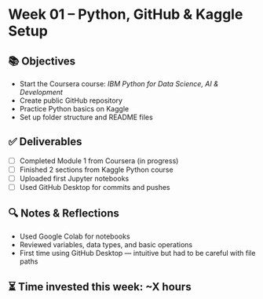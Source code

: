 # Week 01 – Python, GitHub & Kaggle Setup

## 📚 Objectives
- Start the Coursera course: *IBM Python for Data Science, AI & Development*
- Create public GitHub repository
- Practice Python basics on Kaggle
- Set up folder structure and README files

## ✅ Deliverables
- [ ] Completed Module 1 from Coursera (in progress)
- [ ] Finished 2 sections from Kaggle Python course
- [ ] Uploaded first Jupyter notebooks
- [ ] Used GitHub Desktop for commits and pushes

## 🔍 Notes & Reflections
- Used Google Colab for notebooks
- Reviewed variables, data types, and basic operations
- First time using GitHub Desktop — intuitive but had to be careful with file paths

## ⏳ Time invested this week: ~X hours
